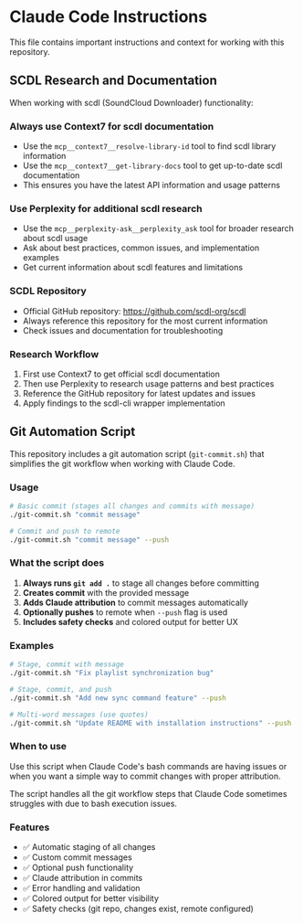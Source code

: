 # Claude Code Instructions

This file contains important instructions and context for working with this repository.

## SCDL Research and Documentation

When working with scdl (SoundCloud Downloader) functionality:

### Always use Context7 for scdl documentation
- Use the `mcp__context7__resolve-library-id` tool to find scdl library information
- Use the `mcp__context7__get-library-docs` tool to get up-to-date scdl documentation
- This ensures you have the latest API information and usage patterns

### Use Perplexity for additional scdl research
- Use the `mcp__perplexity-ask__perplexity_ask` tool for broader research about scdl usage
- Ask about best practices, common issues, and implementation examples
- Get current information about scdl features and limitations

### SCDL Repository
- Official GitHub repository: https://github.com/scdl-org/scdl
- Always reference this repository for the most current information
- Check issues and documentation for troubleshooting

### Research Workflow
1. First use Context7 to get official scdl documentation
2. Then use Perplexity to research usage patterns and best practices
3. Reference the GitHub repository for latest updates and issues
4. Apply findings to the scdl-cli wrapper implementation

## Git Automation Script

This repository includes a git automation script (`git-commit.sh`) that simplifies the git workflow when working with Claude Code.

### Usage

```bash
# Basic commit (stages all changes and commits with message)
./git-commit.sh "commit message"

# Commit and push to remote
./git-commit.sh "commit message" --push
```

### What the script does

1. **Always runs `git add .`** to stage all changes before committing
2. **Creates commit** with the provided message
3. **Adds Claude attribution** to commit messages automatically
4. **Optionally pushes** to remote when `--push` flag is used
5. **Includes safety checks** and colored output for better UX

### Examples

```bash
# Stage, commit with message
./git-commit.sh "Fix playlist synchronization bug"

# Stage, commit, and push
./git-commit.sh "Add new sync command feature" --push

# Multi-word messages (use quotes)
./git-commit.sh "Update README with installation instructions" --push
```

### When to use

Use this script when Claude Code's bash commands are having issues or when you want a simple way to commit changes with proper attribution.

The script handles all the git workflow steps that Claude Code sometimes struggles with due to bash execution issues.

### Features

- ✅ Automatic staging of all changes
- ✅ Custom commit messages
- ✅ Optional push functionality
- ✅ Claude attribution in commits
- ✅ Error handling and validation
- ✅ Colored output for better visibility
- ✅ Safety checks (git repo, changes exist, remote configured)